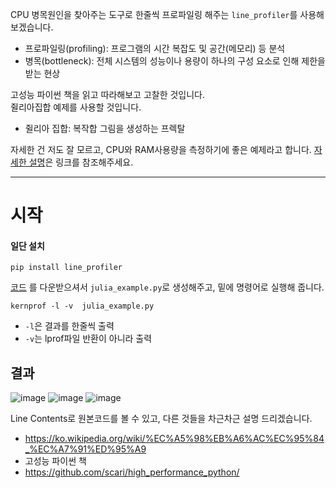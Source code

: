 
CPU 병목원인을 찾아주는 도구로 한줄씩 프로파일링 해주는 `line_profiler`를 사용해 보겠습니다.

- 프로파일링(profiling): 프로그램의 시간 복잡도 및 공간(메모리) 등 분석
- 병목(bottleneck): 전체 시스템의 성능이나 용량이 하나의 구성 요소로 인해 제한을 받는 현상

고성능 파이썬 책을 읽고 따라해보고 고찰한 것입니다. <br>
쥘리아집합 예제를 사용할 것입니다.
- 쥘리아 집합: 복작합 그림을 생성하는 프렉탈

자세한 건 저도 잘 모르고, CPU와 RAM사용량을 측정하기에 좋은 예제라고 합니다. [자세한 설명](https://ko.wikipedia.org/wiki/%EC%A5%98%EB%A6%AC%EC%95%84_%EC%A7%91%ED%95%A9)은 링크를 참조해주세요.

---

# 시작
#### 일단 설치
<pre><code>pip install line_profiler</code></pre>

[코드](https://github.com/smothly/High_Perfomance_Python/blob/master/julia_example.py)
를 다운받으셔서 `julia_example.py`로 생성해주고,
밑에 명령어로 실행해 줍니다.

<pre><code>kernprof -l -v  julia_example.py</code></pre>


- `-l`은 결과를 한줄씩 출력
- `-v`는 lprof파일 반환이 아니라 출력

## 결과
![image](https://user-images.githubusercontent.com/37397737/76531560-badc9600-64b8-11ea-952d-4d82d45d90e2.png)
![image](https://user-images.githubusercontent.com/37397737/76531722-fd9e6e00-64b8-11ea-919b-0502b10d2f11.png)
![image](https://user-images.githubusercontent.com/37397737/76531802-1444c500-64b9-11ea-96b2-fb71c3e909ff.png)

Line Contents로 원본코드를 볼 수 있고, 다른 것들을 차근차근 설명 드리겠습니다.



- https://ko.wikipedia.org/wiki/%EC%A5%98%EB%A6%AC%EC%95%84_%EC%A7%91%ED%95%A9
- 고성능 파이썬 책
- https://github.com/scari/high_performance_python/